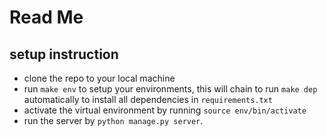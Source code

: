 # Read Me

## setup instruction 

- clone the repo to your local machine
- run `make env` to setup your environments, this will chain to run `make dep` automatically to install all dependencies in `requirements.txt`
- activate the virtual environment by running `source env/bin/activate`
- run the server by `python manage.py server`.